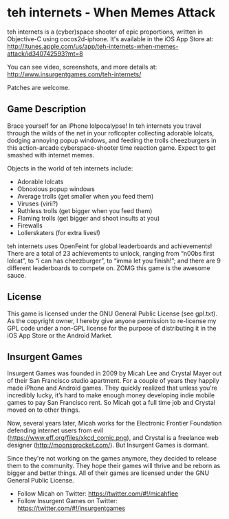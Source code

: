 teh internets - When Memes Attack
=================================

teh internets is a (cyber)space shooter of epic proportions, written in Objective-C using cocos2d-iphone. It's available in the iOS App Store at: http://itunes.apple.com/us/app/teh-internets-when-memes-attack/id340742593?mt=8

You can see video, screenshots, and more details at: http://www.insurgentgames.com/teh-internets/

Patches are welcome.

Game Description
----------------

Brace yourself for an iPhone lolpocalypse! In teh internets you travel through the wilds of the net in your roflcopter collecting adorable lolcats, dodging annoying popup windows, and feeding the trolls cheezburgers in this action-arcade cyberspace-shooter time reaction game. Expect to get smashed with internet memes.

Objects in the world of teh internets include:

* Adorable lolcats
* Obnoxious popup windows
* Average trolls (get smaller when you feed them)
* Viruses (virii?)
* Ruthless trolls (get bigger when you feed them)
* Flaming trolls (get bigger and shoot insults at you)
* Firewalls
* Lollerskaters (for extra lives!)

teh internets uses OpenFeint for global leaderboards and achievements! There are a total of 23 achievements to unlock, ranging from “n00bs first lolcat”, to “i can has cheezburger”, to “imma let you finish!”; and there are 9 different leaderboards to compete on. ZOMG this game is the awesome sauce.

License
-------

This game is licensed under the GNU General Public License (see gpl.txt). As the copyright owner, I hereby give anyone permission to re-license my GPL code under a non-GPL license for the purpose of distributing it in the iOS App Store or the Android Market.

Insurgent Games
---------------

Insurgent Games was founded in 2009 by Micah Lee and Crystal Mayer out of their San Francisco studio apartment. For a couple of years they happily made iPhone and Android games. They quickly realized that unless you’re incredibly lucky, it’s hard to make enough money developing indie mobile games to pay San Francisco rent. So Micah got a full time job and Crystal moved on to other things.

Now, several years later, Micah works for the Electronic Frontier Foundation defending internet users from evil (https://www.eff.org/files/xkcd_comic.png), and Crystal is a freelance web designer (http://moonsprocket.com/). But Insurgent Games is dormant.

Since they're not working on the games anymore, they decided to release them to the community. They hope their games will thrive and be reborn as bigger and better things. All of their games are licensed under the GNU General Public License.

* Follow Micah on Twitter: https://twitter.com/#!/micahflee
* Follow Insurgent Games on Twitter: https://twitter.com/#!/insurgentgames
